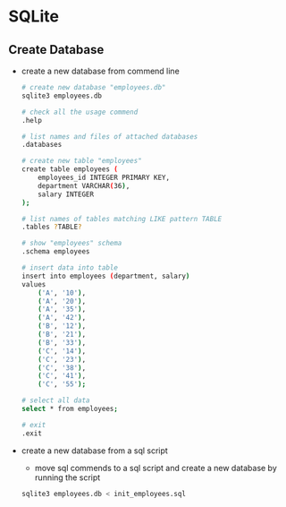 # SQLite


## Create Database

- create a new database from commend line
  ```bash
  # create new database "employees.db"
  sqlite3 employees.db

  # check all the usage commend
  .help

  # list names and files of attached databases
  .databases

  # create new table "employees"
  create table employees (
      employees_id INTEGER PRIMARY KEY,
      department VARCHAR(36),
      salary INTEGER
  );

  # list names of tables matching LIKE pattern TABLE
  .tables ?TABLE?

  # show "employees" schema
  .schema employees

  # insert data into table
  insert into employees (department, salary)
  values
      ('A', '10'),
      ('A', '20'),
      ('A', '35'),
      ('A', '42'),
      ('B', '12'),
      ('B', '21'),
      ('B', '33'),
      ('C', '14'),
      ('C', '23'),
      ('C', '38'),
      ('C', '41'),
      ('C', '55');

  # select all data
  select * from employees;

  # exit
  .exit
  ```

- create a new database from a sql script
  - move sql commends to a sql script and create a new database by running the
  script
  ```bash
  sqlite3 employees.db < init_employees.sql
  ```
